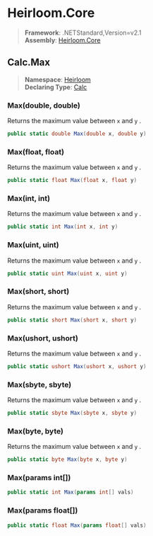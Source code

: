 # Heirloom.Core

> **Framework**: .NETStandard,Version=v2.1  
> **Assembly**: [Heirloom.Core][0]  

## Calc.Max

> **Namespace**: [Heirloom][0]  
> **Declaring Type**: [Calc][1]  

### Max(double, double)

Returns the maximum value between `x` and `y` .

```cs
public static double Max(double x, double y)
```

### Max(float, float)

Returns the maximum value between `x` and `y` .

```cs
public static float Max(float x, float y)
```

### Max(int, int)

Returns the maximum value between `x` and `y` .

```cs
public static int Max(int x, int y)
```

### Max(uint, uint)

Returns the maximum value between `x` and `y` .

```cs
public static uint Max(uint x, uint y)
```

### Max(short, short)

Returns the maximum value between `x` and `y` .

```cs
public static short Max(short x, short y)
```

### Max(ushort, ushort)

Returns the maximum value between `x` and `y` .

```cs
public static ushort Max(ushort x, ushort y)
```

### Max(sbyte, sbyte)

Returns the maximum value between `x` and `y` .

```cs
public static sbyte Max(sbyte x, sbyte y)
```

### Max(byte, byte)

Returns the maximum value between `x` and `y` .

```cs
public static byte Max(byte x, byte y)
```

### Max(params int[])

```cs
public static int Max(params int[] vals)
```

### Max(params float[])

```cs
public static float Max(params float[] vals)
```

[0]: ../../../Heirloom.Core.md
[1]: ../Calc.md
